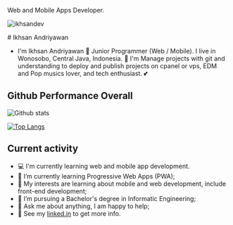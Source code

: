 Web and Mobile Apps Developer.
<p align="left"> <img src="https://komarev.com/ghpvc/?username=ikhsandev&label=Profile%20views&color=0e75b6&style=flat" alt="ikhsandev" /> </p>
# Ikhsan Andriyawan

* I'm Ikhsan Andriyawan 👨 Junior Programmer (Web / Mobile). I live in Wonosobo, Central Java, Indonesia. 🙌 I'm Manage projects with git and understanding to deploy and publish projects on cpanel or vps, EDM and Pop musics lover, and tech enthusiast. 💕

## Github Performance Overall

![Github stats](https://ikhsandev-github-stats.vercel.app/api?username=ikhsandev&show_icons=true&theme=radical)

[![Top Langs](https://ikhsandev-github-stats.vercel.app/api/top-langs/?username=ikhsandev)](https://github.com/ikhsandev/github-readme-stats)

## Current activity

- 💻 I'm currently learning web and mobile app development.
- 📖 I’m currently learning Progressive Web Apps (PWA);
- 🤔 My interests are learning about mobile and web development, include front-end development;
- 💼 I’m pursuing a Bachelor's degree in Informatic Engineering;
- 💬 Ask me about anything, I am happy to help;
- 📝 See my <a href="https://www.linkedin.com/in/ikhsan-andriyawan/">linked.in</a> to get more info.
